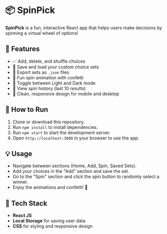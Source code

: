 # 📦 SpinPick

**SpinPick** is a fun, interactive React app that helps users make decisions by spinning a virtual wheel of options!

## 🎯 Features

- ✅ Add, delete, and shuffle choices
- 💾 Save and load your custom choice sets
- 📁 Export sets as `.json` files
- 🎉 Fun spin animation with confetti
- 🌙 Toggle between Light and Dark mode
- 📜 View spin history (last 10 results)
- 🎨 Clean, responsive design for mobile and desktop

## 🚀 How to Run

1. Clone or download this repository.
2. Run `npm install` to install dependencies.
3. Run `npm start` to start the development server.
4. Open `http://localhost:3000` in your browser to use the app.

## 💡 Usage

- Navigate between sections (Home, Add, Spin, Saved Sets).
- Add your choices in the "Add" section and save the set.
- Go to the "Spin" section and click the spin button to randomly select a winner.
- Enjoy the animations and confetti! 🎊

## 📱 Tech Stack

- **React JS**
- **Local Storage** for saving user data
- **CSS** for styling and responsive design

